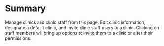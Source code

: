 # Summary

Manage clinics and clinic staff from this page. Edit clinic information, designate a default clinic, and invite clinic staff users to a clinic. Clicking on staff members will bring up options to invite them to a clinic or alter their permissions.

<figure><img src="../.gitbook/assets/Screenshot 2024-06-17 at 3.33.15 PM.png" alt=""><figcaption></figcaption></figure>

